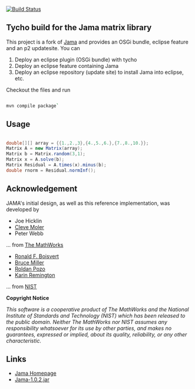 [![Build Status](https://secure.travis-ci.org/muuki88/jama-osgi.png)](http://travis-ci.org/muuki88/jama-osgi)

## Tycho build for the Jama matrix library

This project is a fork of [Jama](http://math.nist.gov/javanumerics/jama/) and provides
an OSGi bundle, eclipse feature and an p2 updatesite. You can

1. Deploy an eclipse plugin (OSGi bundle) with tycho
2. Deploy an eclipse feature containing Jama
3. Deploy an eclipse repository (update site) to install Jama into eclipse, etc.

Checkout the files and run 

```bash

mvn compile package` 
```

## Usage

```java

double[][] array = {{1.,2.,3},{4.,5.,6.},{7.,8.,10.}}; 
Matrix A = new Matrix(array); 
Matrix b = Matrix.random(3,1); 
Matrix x = A.solve(b); 
Matrix Residual = A.times(x).minus(b); 
double rnorm = Residual.normInf();
```

## Acknowledgement

JAMA's initial design, as well as this reference implementation, was developed by 

* Joe Hicklin 
* [Cleve Moler ](http://www.nist.gov/cgi-bin/exit_nist.cgi?timeout=5&url=http://www.mathworks.com/company/cleve_bio.shtml)
* Peter Webb

... from [The MathWorks](http://www.mathworks.com/)

* [Ronald F. Boisvert](http://math.nist.gov/~RBoisvert/)
* [Bruce Miller](http://math.nist.gov/~BMiller/)
* [Roldan Pozo](http://math.nist.gov/~RPozo/)
* [Karin Remington](http://math.nist.gov/~KRemington/)

... from [NIST](http://www.nist.gov/)

**Copyright Notice**

_This software is a cooperative product of The MathWorks and the National Institute of Standards and Technology (NIST) which has been released to the public domain. Neither The MathWorks nor NIST assumes any responsibility whatsoever for its use by other parties, and makes no guarantees, expressed or implied, about its quality, reliability, or any other characteristic._

## Links

* [Jama Homepage](http://math.nist.gov/javanumerics/jama/)
* [Jama-1.0.2.jar](http://math.nist.gov/javanumerics/jama/Jama-1.0.2.jar)
